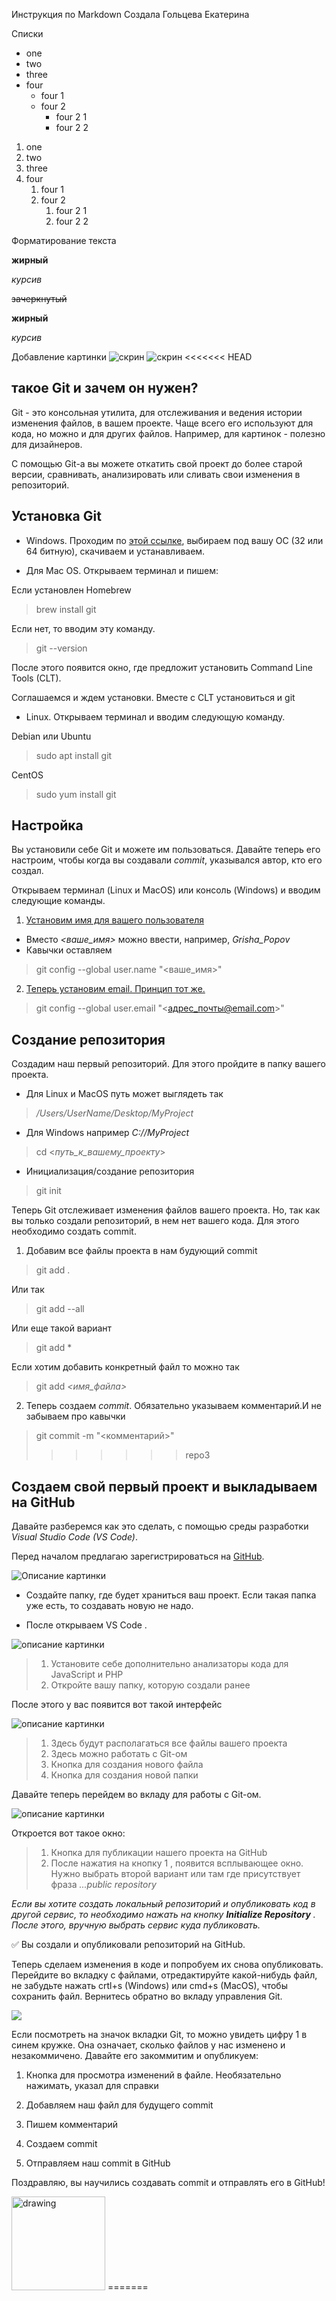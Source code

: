 Инструкция по Markdown 
Создала Гольцева Екатерина

Списки

* one
* two
* three
* four
  * four 1
  * four 2
    * four 2 1
    * four 2 2

1. one
1. two
1. three
1. four
   1. four 1
   1. four 2
      1. four 2 1
      1. four 2 2

Форматирование текста 

**жирный**

*курсив*

~~зачеркнутый~~

__жирный__

_курсив_

Добавление картинки 
![скрин](3.jpg)
![скрин](2.jpg)
<<<<<<< HEAD

## такое Git и зачем он нужен?
Git - это консольная утилита, для отслеживания и ведения истории изменения файлов, в вашем проекте. Чаще всего его используют для кода, но можно и для других файлов. Например, для картинок - полезно для дизайнеров.

С помощью Git-a вы можете откатить свой проект до более старой версии, сравнивать, анализировать или сливать свои изменения в репозиторий.



## Установка Git

* Windows. Проходим по [этой ссылке](https://git-scm.com/download/win "Download for Windows"), выбираем под вашу ОС (32 или 64 битную), скачиваем и устанавливаем.

* Для Mac OS. Открываем терминал и пишем:

Если установлен Homebrew

>brew install git

Если нет, то вводим эту команду. 

> git --version

После этого появится окно, где предложит установить Command Line Tools (CLT).

Соглашаемся и ждем установки. Вместе с CLT установиться и git

* Linux. Открываем терминал и вводим следующую команду.

 Debian или Ubuntu

> sudo apt install git

 CentOS

> sudo yum install git
## Настройка

Вы установили себе Git и можете им пользоваться. Давайте теперь его настроим, чтобы когда вы создавали *commit*, указывался автор, кто его создал.

Открываем терминал (Linux и MacOS) или консоль (Windows) и вводим следующие команды.

 1. <u> Установим имя для вашего пользователя </u>

- Вместо *<ваше_имя>* можно ввести, например, *Grisha_Popov*
- Кавычки оставляем
> git config --global user.name "<ваше_имя>"

2. <u> Теперь установим email. Принцип тот же. </u>

> git config --global user.email "<адрес_почты@email.com>"

## Создание репозитория

Создадим наш первый репозиторий. Для этого пройдите в папку вашего проекта.

+ Для Linux и MacOS путь может выглядеть так 
> */Users/UserName/Desktop/MyProject*

+ Для Windows например *С://MyProject*

> cd <*путь_к_вашему_проекту*>

+ Инициализация/создание репозитория
> git init

Теперь Git отслеживает изменения файлов вашего проекта. Но, так как вы только создали репозиторий, в нем нет вашего кода. Для этого необходимо создать commit.

1. Добавим все файлы проекта в нам будующий commit
> git add .

Или так

> git add --all

Или еще такой вариант 
> git add *

Если хотим добавить конкретный файл то можно так

> git add _<имя_файла>_

2. Теперь создаем _commit_. Обязательно указываем комментарий.И не забываем про кавычки

> git commit -m "<комментарий>"
>>>>>>> repo3


## Создаем свой первый проект и выкладываем на GitHub

Давайте разберемся как это сделать, с помощью среды разработки _Visual Studio Code (VS Code)_.

Перед началом предлагаю зарегистрироваться на [GitHub](https://github.com/).

<image src="https://ru.wizcase.com/wp-content/uploads/2022/03/GitHub-Logo.png" alt="Описание картинки">

 - Создайте папку, где будет храниться ваш проект. Если такая папка уже есть, то создавать новую не надо.

 - После открываем VS Code .

<image src="https://habrastorage.org/getpro/habr/upload_files/415/4fe/297/4154fe297d8f2d82b7d7c4f44b986e00" alt="описание картинки"> 

 > 1. Установите себе дополнительно анализаторы кода для JavaScript и PHP
 > 2. Откройте вашу папку, которую создали ранее

 После этого у вас появится вот такой интерфейс

<image src="https://habrastorage.org/getpro/habr/upload_files/536/76a/b32/53676ab32ff10608c9a4748af3740cbd" alt="описание картинки">

> 1. Здесь будут располагаться все файлы вашего проекта
> 2. Здесь можно работать с Git-ом
> 3. Кнопка для создания нового файла
> 4. Кнопка для создания новой папки

 Давайте теперь перейдем во вкладу для работы с Git-ом.

<image src="https://habrastorage.org/getpro/habr/upload_files/dcf/64a/da5/dcf64ada515fad57d956537797626035" alt="описание картинки">

Откроется вот такое окно:

>1. Кнопка для публикации нашего проекта на GitHub
>2. После нажатия на кнопку 1 , появится всплывающее окно. Нужно выбрать второй вариант или там где присутствует фраза _...public repository_

 _Если вы хотите создать локальный репозиторий и опубликовать код в другой сервис, то необходимо нажать на кнопку **Initialize Repository** . После этого, вручную выбрать сервис куда публиковать._

 ✅ Вы создали и опубликовали репозиторий на GitHub.
 


Теперь сделаем изменения в коде и попробуем их снова опубликовать. Перейдите во вкладку с файлами, отредактируйте какой-нибудь файл, не забудьте нажать crtl+s (Windows) или cmd+s (MacOS), чтобы сохранить файл. Вернитесь обратно во вкладу управления Git.

![](2.jpg)

Если посмотреть на значок вкладки Git, то можно увидеть цифру 1 в синем кружке. Она означает, сколько файлов у нас изменено и незакоммичено. Давайте его закоммитим и опубликуем:

1. Кнопка для просмотра изменений в файле. Необязательно нажимать, указал для справки

2. Добавляем наш файл для будущего commit

3. Пишем комментарий

4. Создаем commit

5. Отправляем наш commit в GitHub

Поздравляю, вы научились создавать commit и отправлять его в GitHub!

<img src="1.gif" alt="drawing" width="150"/>
=======
